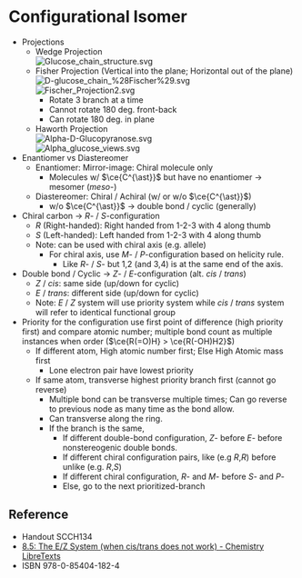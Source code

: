 # Configurational Isomer

* Projections
  * Wedge Projection  
    ![Glucose\_chain\_structure.svg](https://upload.wikimedia.org/wikipedia/commons/0/06/Glucose_chain_structure.svg)
  * Fisher Projection (Vertical into the plane; Horizontal out of the plane)  
    ![D-glucose\_chain\_%28Fischer%29.svg](https://upload.wikimedia.org/wikipedia/commons/d/d9/D-glucose_chain_%28Fischer%29.svg)  
    ![Fischer\_Projection2.svg](https://upload.wikimedia.org/wikipedia/commons/8/81/Fischer_Projection2.svg)
    * Rotate 3 branch at a time
    * Cannot rotate 180 deg. front-back
    * Can rotate 180 deg. in plane
  * Haworth Projection  
    ![Alpha-D-Glucopyranose.svg](https://upload.wikimedia.org/wikipedia/commons/c/c6/Alpha-D-Glucopyranose.svg)  
    ![Alpha\_glucose\_views.svg](https://upload.wikimedia.org/wikipedia/commons/3/31/Alpha_glucose_views.svg)
* Enantiomer vs Diastereomer
  * Enantiomer: Mirror-image: Chiral molecule only
    * Molecules w/ $\ce{C^{\ast}}$ but have no enantiomer → mesomer (*meso*-)
  * Diastereomer: Chiral / Achiral (w/ or w/o $\ce{C^{\ast}}$)
    * w/o $\ce{C^{\ast}}$ → double bond / cyclic (generally)
* Chiral carbon → *R*- / *S*-configuration
  * *R* (Right-handed): Right handed from 1-2-3 with 4 along thumb
  * *S* (Left-handed): Left handed from 1-2-3 with 4 along thumb
  * Note: can be used with chiral axis (e.g. allele)
    * For chiral axis, use *M*- / *P*-configuration based on helicity rule.
      * Like *R*- / *S*- but 1,2 (and 3,4) is at the same end of the axis.
* Double bond / Cyclic → *Z*- / *E*-configuration (alt. *cis* / *trans*)
  * *Z* / *cis*: same side (up/down for cyclic)
  * *E* / *trans*: different side (up/down for cyclic)
  * Note: *E* / *Z* system will use priority system while *cis* / *trans* system will refer to identical functional group
* Priority for the configuration use first point of difference (high priority first) and compare atomic number; multiple bond count as multiple instances when order ($\ce{R(=O)H} > \ce{R(-OH)H2}$)
  * If different atom, High atomic number first; Else High Atomic mass first
    * Lone electron pair have lowest priority
  * If same atom, transverse highest priority branch first (cannot go reverse)
    * Multiple bond can be transverse multiple times; Can go reverse to previous node as many time as the bond allow.
    * Can transverse along the ring.
    * If the branch is the same,
      * If different double-bond configuration, *Z*- before *E*- before nonstereogenic double bonds.
      * If different chiral configuration pairs, like (e.g *R*,*R*) before unlike (e.g. *R*,*S*)
      * If different chiral configuration, *R*- and *M*- before *S*- and *P*-
      * Else, go to the next prioritized-branch

## Reference

* Handout SCCH134
* [8.5: The E/Z System (when cis/trans does not work) - Chemistry LibreTexts](https://chem.libretexts.org/Bookshelves/Organic_Chemistry/Map%3A_Organic_Chemistry_(Wade)_Complete_and_Semesters_I_and_II/Map%3A_Organic_Chemistry_(Wade)/08%3A_Structure_and_Synthesis_of_Alkenes/8.05%3A_The_E_Z_System_(when_cis_trans_does_not_work))
* ISBN 978-0-85404-182-4

